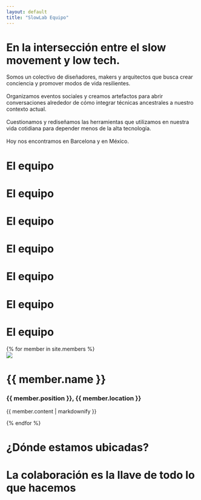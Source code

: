 ```yaml
---
layout: default
title: "SlowLab Equipo"
---
```


<div class="two-columns normal">
  <div class="col-text small green-bg">
      <h1 class="yellow">
        En la intersección entre el slow movement y low tech.
      </h1>
    </div>
 
  <div class="col-text bigger green-bg">
    <p class="yellow">
        Somos un colectivo de diseñadores, makers y arquitectos que busca crear conciencia y promover modos de vida resilientes.
        <br><br>Organizamos eventos sociales y creamos artefactos para abrir conversaciones alrededor de cómo integrar técnicas ancestrales a nuestro contexto actual.
        <br><br>Cuestionamos y rediseñamos las herramientas que utilizamos en nuestra vida cotidiana para depender menos de la alta tecnología.
        <br><br>Hoy nos encontramos en Barcelona y en México.
    </p>
  </div>
</div>

<!-- Section banner -->
<div class="section-banner lily-bg">
    <span class="banner-item"><h1>El equipo</h1></span>
    <span class="banner-item"><h1>El equipo</h1></span>
    <span class="banner-item"><h1>El equipo</h1></span>
    <span class="banner-item"><h1>El equipo</h1></span>
    <span class="banner-item"><h1>El equipo</h1></span>
    <span class="banner-item"><h1>El equipo</h1></span>
    <span class="banner-item"><h1>El equipo</h1></span>

</div>

<!-- Team -->
<div class="cards team">
{% for member in site.members %}
<div class="card-team">
    <img class="avatar" src='{{ member.photo | relative_url}}'>
    <div class="content">
        <h1>{{ member.name }}</h1>
        <h3>{{ member.position }}, {{ member.location }}</h3>
        <p>{{ member.content | markdownify }}</p>
    </div>
</div>
{% endfor %}
</div>


<!-- <div class="cards team">
    <div class="card-team">
        <h1>Paula Bustos</h1>
        <h3>Cofundadora, México</h3>
        <p>Es una diseñadora industrial con un enfoque en la reconexión con la naturaleza a través del diseño y experiencias. Explora la regeneración del ecosistema a través de la innovación y el cambio de hábitos y con un especial interés en el turismo regenerativo.
        </p>
    </div>
    <div class="card-team">
        <h1>Audrey Belliot</h1>
        <h3>Cofundadora, Barcelona</h3>
        <p>Es una diseñadora y maker. Explora formas alternativas de vivir a un ritmo más slow y respetuoso del medio ambiente. Investiga el tema de la cocina del futuro, especialmente las formas de preparar y conservar los alimentos utilizando la energía del sol.
        </p>
    </div>
    <div class="card-team">
        <h1>Gerda Meleschkin</h1>
        <h3>Cofundadora, Köln</h3>
        <p>Es una diseñadora gráfica y de producto. Siempre está buscando nuevas maneras de vivir de manera consciente y sostenible con el medio ambiente. Conecta con la naturaleza en sus procesos y sigue la metodología slow en el día a día.
        </p>
    </div>
</div> -->


<!-- Cities -->
<div class="central lily-bg">
<h1>¿Dónde estamos ubicadas?</h1>
</div>


<div class="central white-bg green">
<h1>La colaboración es la llave de todo lo que hacemos</h1>
</div>